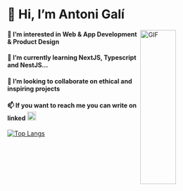 <h1> 👋 Hi, I’m Antoni Galí </h1>
<img align=right top='100' height='30%' width='40%' alt="GIF" src='https://media2.giphy.com/media/qgQUggAC3Pfv687qPC/giphy.gif?cid=ecf05e47h3asshrkbwtnb4vjwnko03r7zie1rgnhi6ups9zn&rid=giphy.gif&ct=g'></img>
<h4 style='align:left'> 👀 I’m interested in Web & App Development & Product Design </h4>

<h4>🌱 I’m currently learning NextJS, Typescript and NestJS...</h4>
<h4>💞️ I’m looking to collaborate on ethical and inspiring projects</h4>
<h4>📫 If you want to reach me you can write on linked
<a href='https://linkedin.com/in/antoni-g-g' >
  <img width='20px' height='20px' src='https://cdn-icons-png.flaticon.com/512/174/174857.png' alt='linkedin-logo-png'/>
 </a>
 </h4>




[![Top Langs](https://github-readme-stats.vercel.app/api/top-langs/?username=isardmart)](https://github.com/isardmart/github-readme-stats)
